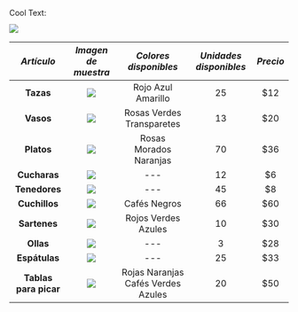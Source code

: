 <a href="http://cooltext.com" target="_top"><img src="https://cooltext.com/images/ct_pixel.gif" width="80" height="15" alt="Cool Text: Logo and Graphics Generator" border="0" /></a>
 
 ![](http://p85.cooltext.com/Rendered/Cool%20Text%20-%20Articulos%20de%20cocina%20282799991349164.png)

|      _Artículo_     |                                                          _Imagen de muestra_                                                         |         _Colores disponibles_         | _Unidades disponibles_ | _Precio_ |
|:-----------------:|:----------------------------------------------------------------------------------------------------------------------------------:|:-----------------------------------:|:--------------------:|:---------------:|
|       **Tazas**       |                            ![](http://vitromugs.com.mx/wp-content/uploads/2016/07/taza-conica-roja.jpg)                            |          Rojo Azul Amarillo         |          25          |        $12      |
|       **Vasos**       |                              ![](https://http2.mlstatic.com/D_Q_NP_728619-MLA26271458729_112017-Q.jpg)                             |      Rosas  Verdes Transparetes     |          13          |       $20       |
|       **Platos**      |                   ![](https://almuerzosconalma.com/938-large_default/bobo-and-boo-set-platos-bambu-infantil.jpg)                   |        Rosas Morados Naranjas       |          70          |       $36       |
|      **Cucharas**     |            ![](https://encrypted-tbn0.gstatic.com/images?q=tbn:ANd9GcQwbC-hbL_WEsrZGut2RDv73Zq5jnmfVBUoEJ_NaFnd4NIDGyri)           |                 ---                 |          12          |        $6       |
|     **Tenedores**     |                                          ![](https://static.ulabox.com/media/14698_l1.jpg)                                         |                 ---                 |          45          |        $8       |
|     **Cuchillos**     |             ![](http://www.aceros-de-hispania.com/imagenes/cuchillo-victorinox-5206020/cuchillo-victorinox-5206020.jpg)            |             Cafés Negros            |          66          |       $60       |
|      **Sartenes**     |    ![](https://d243u7pon29hni.cloudfront.net/images/products/set-de-sartenes-jata-sarten-full-induction-mauma-1315555-01_l.png)    |         Rojos Verdes Azules         |          10          |       $30       |
|       **Ollas**       | ![](https://img.cjgrandshopping.com/media/catalog/product/cache/1/image/9df78eab33525d08d6e5fb8d27136e95/9/6/960_ilo_pot_01_1.jpg) |                 ---                 |           3          |       $28       |
|     **Espátulas**     |         ![](https://www.weber.com.mx/media/catalog/product/cache/1/image/9df78eab33525d08d6e5fb8d27136e95/6/6/6620_x1.jpg)         |                 ---                 |          25          |       $33       |
| **Tablas para picar** |                   ![](http://www.regalosencanto.com/1546-large_default/set-tablas-para-picar-y-servir-bambu.jpg)                   | Rojas Naranjas Cafés Verdes Azules  |          20          |       $50       |
